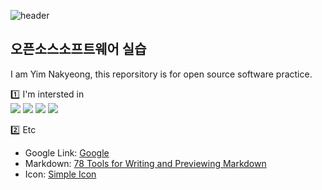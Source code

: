 ![header](https://capsule-render.vercel.app/api?type=slice&color=auto&height=200&section=header&text=Yim%20Nakyeong&fontSize50)

## 오픈소스소프트웨어 실습

I am Yim Nakyeong, this reporsitory is for open source software practice.

:one: I'm intersted in   
<img src="https://img.shields.io/badge/Python-3776AB?style=for-the-badge&logo=Python&logoColor=white">
<img src="https://img.shields.io/badge/github-181717?style=for-the-badge&logo=github&logoColor=white">
<img src="https://img.shields.io/badge/TensorFlow-FF6F00?style=for-the-badge&logo=TensorFlow&logoColor=white">
<img src="https://img.shields.io/badge/mysql-4479A1?style=for-the-badge&logo=mysql&logoColor=white">



:two: Etc
* Google Link: [Google](https://google.com, "google link")
* Markdown: [78 Tools for Writing and Previewing Markdown](https://mashable.com/archive/markdown-tools)
* Icon: [Simple Icon](https://simpleicons.org/)


